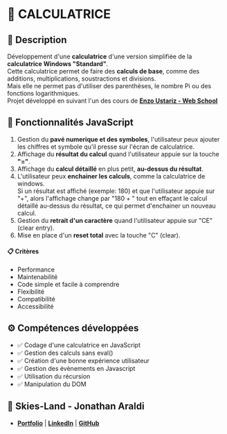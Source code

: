 # 🧮 CALCULATRICE

## 📖 Description
Développement d'une **calculatrice** d'une version simplifiée de la **calculatrice Windows "Standard"**. <br>
Cette calculatrice permet de faire des **calculs de base**, comme des additions, multiplications, soustractions et divisions. <br>
Mais elle ne permet pas d'utiliser des parenthèses, le nombre Pi ou des fonctions logarithmiques.<br>
Projet développé en suivant l'un des cours de **[Enzo Ustariz - Web School](https://www.udemy.com/user/ustariz-enzo/)**

## 🔧 Fonctionnalités JavaScript
1. Gestion du **pavé numerique et des symboles**, l'utilisateur peux ajouter les chiffres et symbole qu'il presse sur l'écran de calculatrice.
2. Affichage du **résultat du calcul** quand l'utilisateur appuie sur la touche **"="**.
3. Affichage du **calcul détaillé** en plus petit, **au-dessus du résultat**.
4. L'utilisateur peux **enchainer les calculs**, comme la calculatrice de windows.<br> Si un résultat est affiché (exemple: 180) et que l'utilisateur appuie sur "+", alors l'affichage change par "180 + " tout en effaçant le calcul détaillé au-dessus du résultat, ce qui permet d'enchainer un nouveau calcul.
5. Gestion du **retrait d'un caractère** quand l'utilisateur appuie sur "CE" (clear entry).
6. Mise en place d'un **reset total** avec la touche "C" (clear).

#### 📋 Critères
- Performance
- Maintenabilité
- Code simple et facile à comprendre
- Flexibilité
- Compatibilité
- Accessibilité

## ⚙️ Compétences développées
- ✅ Codage d'une calculatrice en JavaScript
- ✅ Gestion des calculs sans eval()
- ✅ Création d'une bonne expérience utilisateur
- ✅ Gestion des évènements en Javascript
- ✅ Utilisation du récursion
- ✅ Manipulation du DOM

## 👤 Skies-Land - Jonathan Araldi
- **[Portfolio](https://portfolio-jonathan-araldi.netlify.app/)** | **[LinkedIn](https://www.linkedin.com/in/jonathan-araldi/)** | **[GitHub](https://github.com/Skies-Land)**